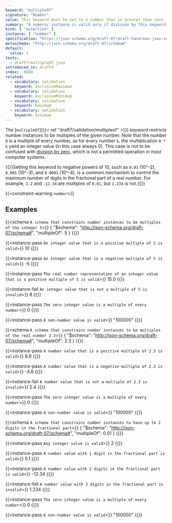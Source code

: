 ```yaml
---
keyword: "multipleOf"
signature: "Number"
value: This keyword must be set to a number that is greater than zero
summary: "A numeric instance is valid only if division by this keyword's value results in an integer."
kind: [ "assertion" ]
instance: [ "number" ]
specification: "https://json-schema.org/draft-07/draft-handrews-json-schema-validation-01#rfc.section.6.2.1"
metaschema: "http://json-schema.org/draft-07/schema#"
default:
  value: 1
tests:
  - draft7/multipleOf.json
introduced_in: draft4
index: -9999
related:
  - vocabulary: validation
    keyword: exclusiveMaximum
  - vocabulary: validation
    keyword: exclusiveMinimum
  - vocabulary: validation
    keyword: maximum
  - vocabulary: validation
    keyword: minimum
---
```


The [`multipleOf`]({{< ref "draft7/validation/multipleof" >}}) keyword
restricts number instances to be multiples of the given number. Note that the
number `0` is a multiple of every number, as for every number `k`, the
multiplication `0 * k` yield an integer value (in this case always 0). This case
is not to be confused with [division by
zero](https://en.wikipedia.org/wiki/Division_by_zero), which is not a permitted
operation in most computer systems.

{{<learning-more>}}Setting this keyword to negative powers of 10, such as
`0.01` (10^-2), `0.001` (10^-3), and `0.0001` (10^-4), is a common mechanism to
control the maximum number of digits in the fractional part of a real number.
For example, `1.2` and `-12.34` are multiples of `0.01`, but `1.234` is
not.{{</learning-more>}}

{{<constraint-warning `number`>}}

## Examples

{{<schema `A schema that constrains number instances to be multiples of the integer 5`>}}
{
  "$schema": "http://json-schema.org/draft-07/schema#",
  "multipleOf": 5
}
{{</schema>}}

{{<instance-pass `An integer value that is a positive multiple of 5 is valid`>}}
10
{{</instance-pass>}}

{{<instance-pass `An integer value that is a negative multiple of 5 is valid`>}}
-5
{{</instance-pass>}}

{{<instance-pass `The real number representation of an integer value that is a positive multiple of 5 is valid`>}}
15.0
{{</instance-pass>}}

{{<instance-fail `An integer value that is not a multiple of 5 is invalid`>}}
8
{{</instance-fail>}}

{{<instance-pass `The zero integer value is a multiple of every number`>}}
0
{{</instance-pass>}}

{{<instance-pass `A non-number value is valid`>}}
"100000"
{{</instance-pass>}}

{{<schema `A schema that constrains number instances to be multiples of the real number 2.3`>}}
{
  "$schema": "http://json-schema.org/draft-07/schema#",
  "multipleOf": 2.3
}
{{</schema>}}

{{<instance-pass `A number value that is a positive multiple of 2.3 is valid`>}}
6.9
{{</instance-pass>}}

{{<instance-pass `A number value that is a negative multiple of 2.3 is valid`>}}
-4.6
{{</instance-pass>}}

{{<instance-fail `A number value that is not a multiple of 2.3 is invalid`>}}
2.4
{{</instance-fail>}}

{{<instance-pass `The zero integer value is a multiple of every number`>}}
0
{{</instance-pass>}}

{{<instance-pass `A non-number value is valid`>}}
"100000"
{{</instance-pass>}}

{{<schema `A schema that constrains number instances to have up to 2 digits in the fractional part`>}}
{
  "$schema": "http://json-schema.org/draft-07/schema#",
  "multipleOf": 0.01
}
{{</schema>}}

{{<instance-pass `Any integer value is valid`>}}
2
{{</instance-pass>}}

{{<instance-pass `A number value with 1 digit in the fractional part is valid`>}}
5.1
{{</instance-pass>}}

{{<instance-pass `A number value with 2 digits in the fractional part is valid`>}}
-12.34
{{</instance-pass>}}

{{<instance-fail `A number value with 3 digits in the fractional part is invalid`>}}
1.234
{{</instance-fail>}}

{{<instance-pass `The zero integer value is a multiple of every number`>}}
0
{{</instance-pass>}}

{{<instance-pass `A non-number value is valid`>}}
"100000"
{{</instance-pass>}}
